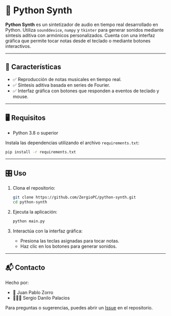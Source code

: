 # 🎹 Python Synth

**Python Synth** es un sintetizador de audio en tiempo real desarrollado en Python. Utiliza `sounddevice`, `numpy` y `tkinter` para generar sonidos mediante síntesis aditiva con armónicos personalizados. Cuenta con una interfaz gráfica que permite tocar notas desde el teclado o mediante botones interactivos.

---

## 🚀 Características

* ✅ Reproducción de notas musicales en tiempo real.
* ✅ Síntesis aditiva basada en series de Fourier.
* ✅ Interfaz gráfica con botones que responden a eventos de teclado y mouse.

---

## 🖥️ Requisitos

* Python 3.8 o superior

Instala las dependencias utilizando el archivo `requirements.txt`:

```bash
pip install -r requirements.txt
```

---

## 🎛️ Uso

1. Clona el repositorio:

   ```bash
   git clone https://github.com/ZergioPC/python-synth.git
   cd python-synth
   ```

2. Ejecuta la aplicación:

   ```bash
   python main.py
   ```

3. Interactúa con la interfaz gráfica:

   * Presiona las teclas asignadas para tocar notas.
   * Haz clic en los botones para generar sonidos.

---

## 📬 Contacto

Hecho por:

* 🦊 Juan Pablo Zorro
* 🧑🏻‍💻 Sergio Danilo Palacios

Para preguntas o sugerencias, puedes abrir un [Issue](https://github.com/ZergioPC/python-synth/issues) en el repositorio.